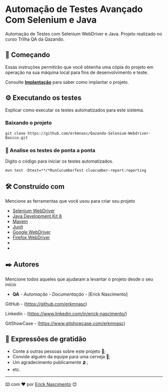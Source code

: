 # Automação de Testes Avançado Com Selenium e Java

Automação de Testes com Selenium WebDriver e Java. Projeto realizado no curso Trilha QA da Qazando.

## 🚀 Começando

Essas instruções permitirão que você obtenha uma cópia do projeto em operação na sua máquina local para fins de desenvolvimento e teste.

Consulte **[Implantação](#-implanta%C3%A7%C3%A3o)** para saber como implantar o projeto.

## ⚙️ Executando os testes

Explicar como executar os testes automatizados para este sistema.

### Baixando o projeto

```
git clone https://github.com/erkmnasc/Qazando-Selenium-Webdriver-Basico.git
```

### 🔩 Analise os testes de ponta a ponta

Digito o código para iniciar os testes automatizados.

```
mvn test -Dtest=**/*RunCucumberTest cluecumber-report:reporting
```

## 🛠️ Construído com

Mencione as ferramentas que você usou para criar seu projeto

* [Selenium WebDriver](https://www.selenium.dev/documentation/webdriver/)
* [Java Development Kit 8](https://www.oracle.com/br/java/technologies/javase-jdk8-doc-downloads.html)
* [Mavem](https://maven.apache.org/)
* [Junit](https://junit.org/junit5/)
* [Google WebDriver](https://chromedriver.chromium.org/downloads)
* [Firefox WebDriver](https://github.com/mozilla/geckodriver)
* 
* 

## ✒️ Autores

Mencione todos aqueles que ajudaram a levantar o projeto desde o seu início

* **QA** - *Automação* - *Documentação* - [Erick Nascimento]

GitHub - (https://github.com/erkmnasc)

Linkedin - (https://www.linkedin.com/in/erick-nascimento/)

GitShowCase - (https://www.gitshowcase.com/erkmnasc)


## 🎁 Expressões de gratidão

* Conte a outras pessoas sobre este projeto 📢;
* Convide alguém da equipe para uma cerveja 🍺;
* Um agradecimento publicamente 🫂;
* etc.


---
⌨️ com ❤️ por [Erick Nascimento](https://github.com/erkmnasc) 😊
